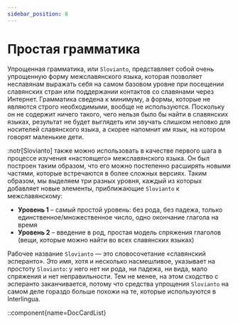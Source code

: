 ```yaml
---
sidebar_position: 8
---
```



# Простая грамматика

Упрощенная грамматика, или `Slovianto`, представляет собой очень упрощенную форму межславянского языка, которая позволяет неславянам выражать себя на самом базовом уровне при посещении славянских стран или поддержании контактов со славянами через Интернет. Грамматика сведена к минимуму, а формы, которые не являются строго необходимыми, вообще не используются. Поскольку он не содержит ничего такого, чего нельзя было бы найти в славянских языках, результат не будет выглядеть или звучать слишком неловко для носителей славянского языка, а скорее напомнит им язык, на котором говорят маленькие дети.

:notr[Slovianto] также можно использовать в качестве первого шага в процессе изучения «настоящего» межславянского языка. Он был построен таким образом, что его можно постепенно расширять новыми частями, которые встречаются в более сложных версиях. Таким образом, мы выделяем три разных уровня, каждый из которых добавляет новые элементы, приближающие `Slovianto` к межславянскому:

- **Уровень 1** – самый простой уровень: без рода, без падежа, только единственное/множественное число, одно окончание глагола на время
- **Уровень 2** – введение в род, простая модель спряжения глаголов (вещи, которые можно найти во всех славянских языках)

Рабочее название `Slovianto` — это словосочетание «славянский эсперанто». Это имя, хотя и несколько насмешливое, указывает на простоту `Slovianto`: у него нет ни рода, ни падежа, ни вида, мало спряжения и нет неправильности. Тем не менее, на этом сходство с эсперанто заканчивается, потому что средства упрощения `Slovianto` на самом деле гораздо больше похожи на те, которые используются в Interlingua.

::component{name=DocCardList}


